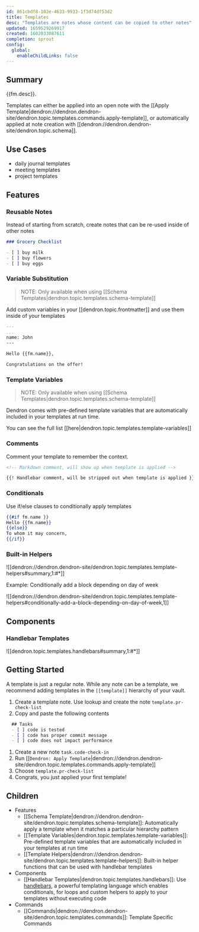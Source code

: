 ```yaml
---
id: 861cbdf8-102e-4633-9933-1f3d74df53d2
title: Templates
desc: "Templates are notes whose content can be copied to other notes"
updated: 1659529269917
created: 1602033087611
completion: sprout
config:
  global:
    enableChildLinks: false
---
```


## Summary

{{fm.desc}}.

Templates can either be applied into an open note with the [[Apply Template|dendron://dendron.dendron-site/dendron.topic.templates.commands.apply-template]], or automatically applied at note creation with [[dendron://dendron.dendron-site/dendron.topic.schema]]. 

## Use Cases
- daily journal templates
- meeting templates
- project templates

## Features

### Reusable Notes

Instead of starting from scratch, create notes that can be re-used inside of other notes

```md
### Grocery Checklist

- [ ] buy milk
- [ ] buy flowers
- [ ] buy eggs
```

### Variable Substitution

> NOTE: Only available when using [[Schema Templates|dendron.topic.templates.schema-template]]

Add custom variables in your [[dendron.topic.frontmatter]] and use them inside of your templates

```md
---
...
name: John
---

Hello {{fm.name}},

Congratulations on the offer!
```

### Template Variables

> NOTE: Only available when using [[Schema Templates|dendron.topic.templates.schema-template]]

Dendron comes with pre-defined template variables that are automatically included in your templates at run time. 

You can see the full list [[here|dendron.topic.templates.template-variables]]

### Comments
Comment your template to remember the context. 

```md
<!-- Markdown comment, will show up when template is applied -->

{{! Handlebar comment, will be stripped out when template is applied }}
```

### Conditionals 

Use if/else clauses to conditionally apply templates

```handlebars
{{#if fm.name }}
Hello {{fm.name}}
{{else}}
To whom it may concern,
{{/if}}
```

### Built-in Helpers

![[dendron://dendron.dendron-site/dendron.topic.templates.template-helpers#summary,1:#*]]

Example: Conditionally add a block depending on day of week

![[dendron://dendron.dendron-site/dendron.topic.templates.template-helpers#conditionally-add-a-block-depending-on-day-of-week,1]]

## Components

### Handlebar Templates
![[dendron.topic.templates.handlebars#summary,1:#*]]

## Getting Started

A template is just a regular note. While any note can be a template, we recommend adding templates in the `[[template]]` hierarchy of your vault. 

1. Create a template note. Use lookup and create the note `template.pr-check-list`
1. Copy and paste the following contents

  ```md
    ## Tasks
    - [ ] code is tested
    - [ ] code has proper commit message
    - [ ] code does not impact performance
  ```
1. Create a new note `task.code-check-in`
1. Run [[`Dendron: Apply Template`|dendron://dendron.dendron-site/dendron.topic.templates.commands.apply-template]]
1. Choose `template.pr-check-list`
1. Congrats, you just applied your first template!

## Children
- Features
  - [[Schema Template|dendron://dendron.dendron-site/dendron.topic.templates.schema-template]]: Automatically apply a template when it matches a particular hierarchy pattern
  - [[Template Variables|dendron.topic.templates.template-variables]]: Pre-defined template variables that are automatically included in your templates at run time
  - [[Template Helpers|dendron://dendron.dendron-site/dendron.topic.templates.template-helpers]]: Built-in helper functions that can be used with handlebar templates
- Components
  - [[Handlebar Templates|dendron.topic.templates.handlebars]]: Use [handlebars](https://handlebarsjs.com/guide/), a powerful templating language which enables conditionals, for loops and custom helpers to apply to your templates without executing code
- Commands
  - [[Commands|dendron://dendron.dendron-site/dendron.topic.templates.commands]]: Template Specific Commands